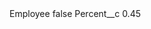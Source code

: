 <?xml version="1.0" encoding="UTF-8"?>
<CustomMetadata xmlns="http://soap.sforce.com/2006/04/metadata" xmlns:xsi="http://www.w3.org/2001/XMLSchema-instance" xmlns:xsd="http://www.w3.org/2001/XMLSchema">
    <label>Employee</label>
    <protected>false</protected>
    <values>
        <field>Percent__c</field>
        <value xsi:type="xsd:double">0.45</value>
    </values>
</CustomMetadata>
